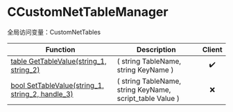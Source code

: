 # CCustomNetTableManager
全局访问变量：CustomNetTables

Function|Description|Client
--|--|:--:
[table GetTableValue(string_1, string_2)](GetTableValue)|( string TableName, string KeyName )|✔️
[bool SetTableValue(string_1, string_2, handle_3)](SetTableValue)|( string TableName, string KeyName, script_table Value )|❌

